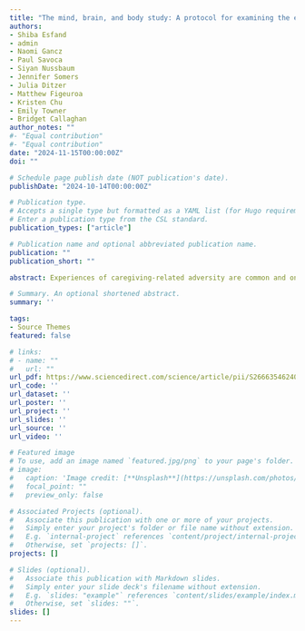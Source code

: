 ```yaml
---
title: "The mind, brain, and body study: A protocol for examining the effects of the gut-brain-immune axis on internalizing symptoms in youth exposed to caregiving-related early adversity"
authors:
- Shiba Esfand
- admin
- Naomi Gancz
- Paul Savoca
- Siyan Nussbaum
- Jennifer Somers
- Julia Ditzer
- Matthew Figeuroa
- Kristen Chu
- Emily Towner
- Bridget Callaghan
author_notes: ""
#- "Equal contribution"
#- "Equal contribution"
date: "2024-11-15T00:00:00Z"
doi: ""

# Schedule page publish date (NOT publication's date).
publishDate: "2024-10-14T00:00:00Z"

# Publication type.
# Accepts a single type but formatted as a YAML list (for Hugo requirements).
# Enter a publication type from the CSL standard.
publication_types: ["article"]

# Publication name and optional abbreviated publication name.
publication: ""
publication_short: ""

abstract: Experiences of caregiving-related adversity are common and one of the strongest predictors of internalizing psychopathology (i.e., anxiety and depression). Specifically, individuals who have been exposed to such early adversities have altered affective neurodevelopment, impaired memory systems, increased risk of developing internalizing disorders, greater inflammation, and differences in gastrointestinal (gut) microbiome composition. Crucially, the gut microbiome undergoes a sensitive period of development that precedes neural and immune sensitive periods, thus making it a potentially fruitful target for intervention. Though previous work has assessed neural, immune, and gut microbiome systems in individuals exposed to early adversity, studies have primarily looked at these biological systems independently. The Mind, Brain, and Body study (MBB) implements multimodal and longitudinal design to assess how changes in the gut microbiome following caregiving-related adversity may underlie altered affective neurodevelopment, memory, and immune functioning in youth and contribute to internalizing symptoms. Across three waves, spread approximately 12–18 months apart, youth with and without previous experiences of caregiving-related adversity completed self-report measures of mental and physical health, provided stool, saliva, hair, and blood samples, and completed an MRI scan. Results of this study will expand our knowledge on how the gut microbiome shapes several biological and cognitive systems and motivate future work investigating the gut microbiome as potential target for intervention.

# Summary. An optional shortened abstract.
summary: ''

tags:
- Source Themes
featured: false

# links:
# - name: ""
#   url: ""
url_pdf: https://www.sciencedirect.com/science/article/pii/S2666354624001583#sec12 
url_code: ''
url_dataset: ''
url_poster: ''
url_project: ''
url_slides: ''
url_source: ''
url_video: ''

# Featured image
# To use, add an image named `featured.jpg/png` to your page's folder. 
# image:
#   caption: 'Image credit: [**Unsplash**](https://unsplash.com/photos/jdD8gXaTZsc)'
#   focal_point: ""
#   preview_only: false

# Associated Projects (optional).
#   Associate this publication with one or more of your projects.
#   Simply enter your project's folder or file name without extension.
#   E.g. `internal-project` references `content/project/internal-project/index.md`.
#   Otherwise, set `projects: []`.
projects: []

# Slides (optional).
#   Associate this publication with Markdown slides.
#   Simply enter your slide deck's filename without extension.
#   E.g. `slides: "example"` references `content/slides/example/index.md`.
#   Otherwise, set `slides: ""`.
slides: []
---
```


<!-- {{% callout note %}}
Click the *Cite* button above to demo the feature to enable visitors to import publication metadata into their reference management software.
{{% /callout %}}

{{% callout note %}}
Create your slides in Markdown - click the *Slides* button to check out the example.
{{% /callout %}} -->
